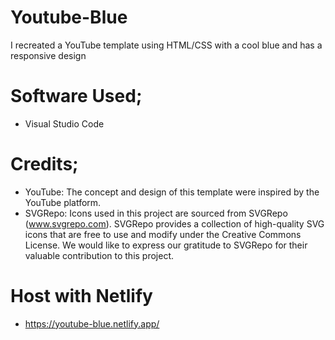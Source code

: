 # Youtube-Blue
I recreated a YouTube template using HTML/CSS with a cool blue and has a responsive design
# Software Used;
- Visual Studio Code
# Credits;
- YouTube: The concept and design of this template were inspired by the YouTube platform.
- SVGRepo: Icons used in this project are sourced from SVGRepo (www.svgrepo.com). SVGRepo provides a collection of high-quality SVG icons that are free to use and modify under the Creative Commons License. We would like to express our gratitude to SVGRepo for their valuable contribution to this project.
# Host with Netlify
- https://youtube-blue.netlify.app/
